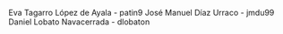 Eva Tagarro López de Ayala - patin9
José Manuel Díaz Urraco - jmdu99
Daniel Lobato Navacerrada - dlobaton
